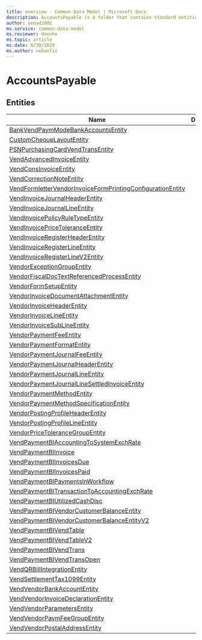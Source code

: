 ```yaml
---
title: overview - Common Data Model | Microsoft Docs
description: AccountsPayable is a folder that contains standard entities related to the Common Data Model.
author: nenad1002
ms.service: common-data-model
ms.reviewer: deonhe
ms.topic: article
ms.date: 6/30/2020
ms.author: nebanfic
---
```


# AccountsPayable


## Entities

|Name|Description|
|---|---|
|[BankVendPaymModeBankAccountsEntity](BankVendPaymModeBankAccountsEntity.md)||
|[CustomChequeLayoutEntity](CustomChequeLayoutEntity.md)||
|[PSNPurchasingCardVendTransEntity](PSNPurchasingCardVendTransEntity.md)||
|[VendAdvancedInvoiceEntity](VendAdvancedInvoiceEntity.md)||
|[VendConsInvoiceEntity](VendConsInvoiceEntity.md)||
|[VendCorrectionNoteEntity](VendCorrectionNoteEntity.md)||
|[VendFormletterVendorInvoiceFormPrintingConfigurationEntity](VendFormletterVendorInvoiceFormPrintingConfigurationEntity.md)||
|[VendInvoiceJournalHeaderEntity](VendInvoiceJournalHeaderEntity.md)||
|[VendInvoiceJournalLineEntity](VendInvoiceJournalLineEntity.md)||
|[VendInvoicePolicyRuleTypeEntity](VendInvoicePolicyRuleTypeEntity.md)||
|[VendInvoicePriceToleranceEntity](VendInvoicePriceToleranceEntity.md)||
|[VendInvoiceRegisterHeaderEntity](VendInvoiceRegisterHeaderEntity.md)||
|[VendInvoiceRegisterLineEntity](VendInvoiceRegisterLineEntity.md)||
|[VendInvoiceRegisterLineV2Entity](VendInvoiceRegisterLineV2Entity.md)||
|[VendorExceptionGroupEntity](VendorExceptionGroupEntity.md)||
|[VendorFiscalDocTextReferencedProcessEntity](VendorFiscalDocTextReferencedProcessEntity.md)||
|[VendorFormSetupEntity](VendorFormSetupEntity.md)||
|[VendorInvoiceDocumentAttachmentEntity](VendorInvoiceDocumentAttachmentEntity.md)||
|[VendorInvoiceHeaderEntity](VendorInvoiceHeaderEntity.md)||
|[VendorInvoiceLineEntity](VendorInvoiceLineEntity.md)||
|[VendorInvoiceSubLineEntity](VendorInvoiceSubLineEntity.md)||
|[VendorPaymentFeeEntity](VendorPaymentFeeEntity.md)||
|[VendorPaymentFormatEntity](VendorPaymentFormatEntity.md)||
|[VendorPaymentJournalFeeEntity](VendorPaymentJournalFeeEntity.md)||
|[VendorPaymentJournalHeaderEntity](VendorPaymentJournalHeaderEntity.md)||
|[VendorPaymentJournalLineEntity](VendorPaymentJournalLineEntity.md)||
|[VendorPaymentJournalLineSettledInvoiceEntity](VendorPaymentJournalLineSettledInvoiceEntity.md)||
|[VendorPaymentMethodEntity](VendorPaymentMethodEntity.md)||
|[VendorPaymentMethodSpecificationEntity](VendorPaymentMethodSpecificationEntity.md)||
|[VendorPostingProfileHeaderEntity](VendorPostingProfileHeaderEntity.md)||
|[VendorPostingProfileLineEntity](VendorPostingProfileLineEntity.md)||
|[VendorPriceToleranceGroupEntity](VendorPriceToleranceGroupEntity.md)||
|[VendPaymentBIAccountingToSystemExchRate](VendPaymentBIAccountingToSystemExchRate.md)||
|[VendPaymentBIInvoice](VendPaymentBIInvoice.md)||
|[VendPaymentBIInvoicesDue](VendPaymentBIInvoicesDue.md)||
|[VendPaymentBIInvoicesPaid](VendPaymentBIInvoicesPaid.md)||
|[VendPaymentBIPaymentsInWorkflow](VendPaymentBIPaymentsInWorkflow.md)||
|[VendPaymentBITransactionToAccountingExchRate](VendPaymentBITransactionToAccountingExchRate.md)||
|[VendPaymentBIUtilizedCashDisc](VendPaymentBIUtilizedCashDisc.md)||
|[VendPaymentBIVendorCustomerBalanceEntity](VendPaymentBIVendorCustomerBalanceEntity.md)||
|[VendPaymentBIVendorCustomerBalanceEntityV2](VendPaymentBIVendorCustomerBalanceEntityV2.md)||
|[VendPaymentBIVendTable](VendPaymentBIVendTable.md)||
|[VendPaymentBIVendTableV2](VendPaymentBIVendTableV2.md)||
|[VendPaymentBIVendTrans](VendPaymentBIVendTrans.md)||
|[VendPaymentBIVendTransOpen](VendPaymentBIVendTransOpen.md)||
|[VendQRBillIntegrationEntity](VendQRBillIntegrationEntity.md)||
|[VendSettlementTax1099Entity](VendSettlementTax1099Entity.md)||
|[VendVendorBankAccountEntity](VendVendorBankAccountEntity.md)||
|[VendVendorInvoiceDeclarationEntity](VendVendorInvoiceDeclarationEntity.md)||
|[VendVendorParametersEntity](VendVendorParametersEntity.md)||
|[VendVendorPaymFeeGroupEntity](VendVendorPaymFeeGroupEntity.md)||
|[VendVendorPostalAddressEntity](VendVendorPostalAddressEntity.md)||
